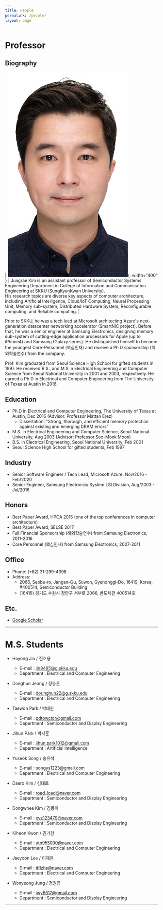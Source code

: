 ```yaml
---
title: People
permalink: /people/
layout: page
---
```


# Professor

## Biography

| ![alt prof](/assets/images/prof.jpg){: width="400" } | Jungrae Kim is an assistant professor of Semiconductor Systems Engineering Department in College of Information and Communication Engineering at SKKU (SungKyunKwan University).<br>His research topics are diverse key aspects of computer architecture, including Artificial Intelligence, Cloud/IoT Computing, Neural Processing Unit, Memory sub-system, Distributed Hardware System, Reconfigurable computing, and Reliable computing. |

Prior to SKKU, he was a tech lead at Microsoft architecting Azure's next-generation datacenter networking accelerator (SmartNIC project). Before that, he was a senior engineer at Samsung Electronics, designing memory sub-system of cutting-edge application processors for Apple (up to iPhone4) and Samsung (Galaxy series). He distinguished himself to become the youngest Core-Personnel (핵심인재) and receive a Ph.D sponsorship (핵외학술연수) from the company.

Prof. Kim graduated from Seoul Science High School for gifted students in 1997. He received B.S., and M.S in Electrical Engineering and Computer Science from Seoul National University in 2001 and 2003, respectively. He earned a Ph.D in Electrical and Computer Engineering from The University of Texas at Austin in 2016.

## Education

- Ph.D in Electrical and Computer Engineering, The University of Texas at Austin, Dec 2016 (Advisor:  Professor Mattan Erez)
	- Dissertation: "Strong, thorough, and efficient memory protection against existing and emerging DRAM errors"
- M.S. in Electrical Engineering and Computer Science, Seoul National University, Aug 2003 (Advisor: Professor Soo-Mook Moon)
- B.S. in Electrical Engineering, Seoul National University, Feb 2001
- Seoul Science High School for gifted students, Feb 1997

## Industry

- Senior Software Engineer / Tech Lead, Microsoft Azure, Nov/2016 - Feb/2020
- Senior Engineer, Samsung Electronics System LSI Division, Aug/2003 - Jul/2016

## Honors

- Best Paper Award, HPCA 2015 (one of the top conferences in computer architecture)
- Best Paper Award, SELSE 2017
- Full Financial Sponsorship (해외학술연수) from Samsung Electronics, 2011-2016
- Core Personnel (핵심인재) from Samsung Electronics, 2007-2011

## Office

- Phone: (+82) 31-299-4398
- Address: 
	- 2066, Seobu-ro, Jangan-Gu, Suwon, Gyenonggi-Do, 16419, Korea,<br>#400514, Semiconductor Building
	- (16419) 경기도 수원시 장안구 서부로 2066, 반도체관 400514호

## Etc.

- [Google Scholar](https://scholar.google.com/citations?user=Jbpv5q0AAAAJ&hl=en)

---

# M.S. Students

- Hoyong Jin / 진호용
	- E-mail : jin8495@g.skku.edu
	- Department : Electrical and Computer Engineering


- Donghun Jeong / 정동훈
	- E-mail : dounghun22@g.skku.edu
	- Department : Electrical and Computer Engineering


- Taewon Park / 박태원
	- E-mail : pdtowctor@gmail.com
	- Department : Semiconductor and Display Engineering


- Jihun Park / 박지훈
	- E-mail : jihun.park1012@gmail.com
	- Department : Artificial Intelligence


- Yuseok Song / 송유석
	- E-mail : songys1223@gmail.com
	- Department : Electrical and Computer Engineering


- Daero Kim / 김대로
	- E-mail : road_load@naver.com
	- Department : Semiconductor and Display Engineering


- Dongwhee Kim / 김동휘
	- E-mail : xyz123479@naver.com
	- Department : Semiconductor and Display Engineering


- Kiheon Kwon / 권기헌
	- E-mail : ytn955000@naver.com
	- Department : Electrical and Computer Engineering


- Jaeyoon Lee / 이재윤
	- E-mail : tiflzhs@naver.com
	- Department : Electrical and Computer Engineering


- Wonyeong Jung / 정원영
	- E-mail : jwy6617@gmail.com
	- Department : Semiconductor and Display Engineering


---
